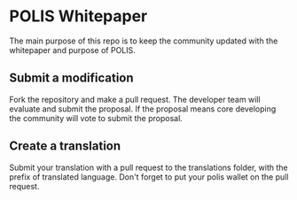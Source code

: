 # POLIS Whitepaper
The main purpose of this repo is to keep the community updated with the whitepaper and purpose of POLIS.

## Submit a modification
Fork the repository and make a pull request. The developer team will evaluate and submit the proposal.
If the proposal means core developing the community will vote to submit the proposal.

## Create a translation

Submit your translation with a pull request to the translations folder, with the prefix of translated language. Don't forget to put your polis wallet on the pull request.

